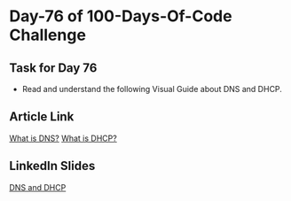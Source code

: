 # Day-76 of 100-Days-Of-Code Challenge

## Task for Day 76

- Read and understand the following Visual Guide about DNS and DHCP.

## Article Link

[What is DNS?](https://roadmap.sh/guides/dns-in-one-picture)
[What is DHCP?](https://roadmap.sh/guides/dhcp-in-one-picture)

## LinkedIn Slides
[DNS and DHCP](https://www.linkedin.com/posts/hasan-raza-2581hr_dns-and-dhcp-activity-7210899523995414530-Y_iz?utm_source=share&utm_medium=member_desktop)

